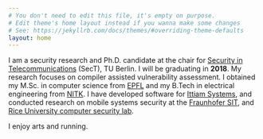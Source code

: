 ```yaml
---
# You don't need to edit this file, it's empty on purpose.
# Edit theme's home layout instead if you wanna make some changes
# See: https://jekyllrb.com/docs/themes/#overriding-theme-defaults
layout: home
---
```


I am a security research and Ph.D. candidate at the chair for [Security in Telecommunications][1] (SecT), TU Berlin. I will be graduating in **2018**. My research focuses on compiler assisted vulnerability assessment. I obtained my M.Sc. in computer science from [EPFL][2] and my B.Tech in electrical engineering from [NITK][3]. I have developed software for [Ittiam Systems][4], and conducted research on mobile systems security at the [Fraunhofer SIT][5], and [Rice University computer security lab][6].

I enjoy arts and running.

[1]: http://www.fgsect.de
[2]: https://www.epfl.ch
[3]: http://www.nitk.ac.in
[4]: https://www.ittiam.com
[5]: https://www.sit.fraunhofer.de/en/
[6]: http://seclab.cs.rice.edu/

